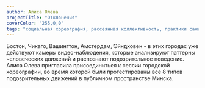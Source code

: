```yaml
---
author: Алиса Олева
projectTitle: "Отклонения"
coverColor: "255,0,0"
tags: "социальная хореография, рассеянная коллективность, практики самих себя, 8-битное желание"
---
```


Бостон, Чикаго, Вашингтон, Амстердам, Эйндховен - в этих городах уже действуют камеры видео-наблюдения, которые анализируют паттерны человеческих движений и распознают подозрительное поведение. Алиса Олева пригласила присоединиться к сессии городской хореографии, во время которой были протестированы все 8 типов подозрительных движений в публичном пространстве Минска.
